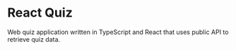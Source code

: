# React Quiz

Web quiz application written in TypeScript and React that uses public API to retrieve quiz data.